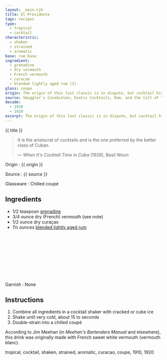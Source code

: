 ```yaml
---
layout: _main.njk
title: El Presidente
tags: recipes
type:
  - tropical
  - cocktail
characteristic:
  - shaken
  - strained
  - aromatic
base: rum base
ingredient:
  - grenadine
  - dry vermouth
  - French vermouth
  - curacao
  - blended lightly aged rum (2)
glass: coupe
origin: The origin of this lost classic is in dispute, but cocktail historian David Wondrich believes it was invented by Eddie Woelke, an American bartender at Havana's Jockey Club. According to Wondrich, Woelke named the drink to honor President Gerardo Machado (Cuban president from 1925 to 1933). A competing theory says the drink honors Machado's predecessor, Mario García Menocal (president from 1913 to 1921) and places the date of its invention as early as 1915.
source: Smuggler's Cove&colon; Exotic Cocktails, Rum, and the Cult of Tiki
decade:
  - 1910
  - 1920
excerpt: The origin of this lost classic is in dispute, but cocktail historian David Wondrich believes it was invented by Eddie Woelke, an American bartender at Havana's Jockey Club. A competing theory says the drink honors Machado's predecessor, Mario García Menocal.
---
```

<!-- markdownlint-disable MD025 -->
{{ title }}
<!-- markdownlint-disable MD025 -->

> It is the aristocrat of cocktails and is the one preferred by the better class of Cuban.
>
> — <cite>When It's Cocktail Time in Cuba</cite> (1928), Basil Woon

Origin
  : {{ origin }}

Source
  : <cite><span data-pagefind-filter="Source">{{ source }}</span></cite>

Glassware
  : Chilled coupé

## Ingredients

* 1/2 teaspoon [grenadine](/mixes/grenadine)
* 3/4 ounce dry (French) vermouth (see note)
* 1/2 ounce dry curaçao
* 1&frac12; ounces [blended lightly aged rum](/rums/04-rum-blended-lightly-aged/)<icon-l space="1em" class="bigger" label="(2)"><span class="with-icon"><svg class="icon"><use href="/assets/images/icons/circle-2.svg#circle-2"></use></svg></span></icon-l>

Garnish
  : <span data-pagefind-filter="Garnish">None</span>

## Instructions

1. Combine all ingredients in a cocktail shaker with cracked or cube ice
2. Shake until very cold, about 15 to seconds
3. Double-strain into a chilled coupé

<tiki-callout type="note">

  According to Jim Meehan (in <cite>Meehan's Bartenders Manual</cite> and elsewhere), this drink was originally made with French sweet white vermouth (vermouth blanc).

</tiki-callout>

<div
  data-cat[0]="Drink"
  data-type[0]="Tropical"
  data-type[1]="Cocktail"
  data-char[0]="Shaken"
  data-char[1]="Strained"
  data-char[2]="Aromatic"
  data-base[0]="Rum/Cane spirits"
  data-ingredient[0]="Grenadine"
  data-ingredient[1]="Vermouth, dry"
  data-ingredient[2]="Vermouth, French"
  data-ingredient[3]="Vermouth, blanc"
  data-ingredient[4]="Vermouth, sweet white"
  data-ingredient[5]="Curaçao"
  data-ingredient[6]="Curaçao, dry"
  data-ingredient[7]="Blended lightly aged rum [2]"
  data-origin[0]="Eddie Woelke"
  data-origin[1]="Jockey Club, Havana"
  data-glass[0]="Coupé"
  data-decade[0]="1910"
  data-decade[1]="1920"
  data-pagefind-filter="
    Category[data-cat[0]],
    Type[data-type[0]],
    Type[data-type[1]],
    Characteristic[data-char[0]],
    Characteristic[data-char[1]],
    Characteristic[data-char[2]],
    Base[data-base[0]],
    Ingredient[data-ingredient[0]],
    Ingredient[data-ingredient[1]],
    Ingredient[data-ingredient[2]],
    Ingredient[data-ingredient[3]],
    Ingredient[data-ingredient[4]],
    Ingredient[data-ingredient[5]],
    Ingredient[data-ingredient[6]],
    Ingredient[data-ingredient[7]],
    Origin[data-origin[0]],
    Origin[data-origin[1]],
    Glassware[data-glass[0]],
    Decade[data-decade[0]],
    Decade[data-decade[1]]
  "
>
</div>

<div class="keywords" aria-hidden>tropical, cocktail, shaken, strained, aromatic, curacao, coupe, 1910, 1920</div>
